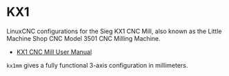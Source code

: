 # KX1

LinuxCNC configurations for the Sieg KX1 CNC Mill, also known as the Little Machine Shop CNC Model 3501 CNC Milling Machine.

- [KX1 CNC Mill User Manual](http://images.harborfreight.com/manuals/66000-66999/66052.pdf)

`kx1mm` gives a fully functional 3-axis configuration in millimeters. 
